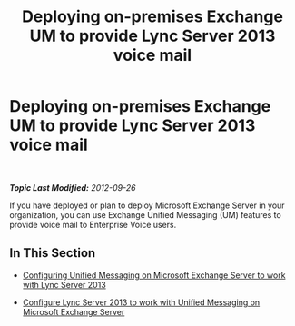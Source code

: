 ﻿---
title: 'Deploying on-premises Exchange UM to provide Lync Server 2013 voice mail'
TOCTitle: Deploying on-premises Exchange UM to provide Lync Server 2013 voice mail
ms:assetid: 9673bd73-a3a3-425d-870f-04d801c6d0d5
ms:mtpsurl: https://technet.microsoft.com/en-us/library/Gg398768(v=OCS.15)
ms:contentKeyID: 48184859
ms.date: 07/23/2014
mtps_version: v=OCS.15
---

<div data-xmlns="http://www.w3.org/1999/xhtml">

<div class="topic" data-xmlns="http://www.w3.org/1999/xhtml" data-msxsl="urn:schemas-microsoft-com:xslt" data-cs="http://msdn.microsoft.com/en-us/">

<div data-asp="http://msdn2.microsoft.com/asp">

# Deploying on-premises Exchange UM to provide Lync Server 2013 voice mail

</div>

<div id="mainSection">

<div id="mainBody">

<span> </span>

_**Topic Last Modified:** 2012-09-26_

If you have deployed or plan to deploy Microsoft Exchange Server in your organization, you can use Exchange Unified Messaging (UM) features to provide voice mail to Enterprise Voice users.

<div>

## In This Section

  - [Configuring Unified Messaging on Microsoft Exchange Server to work with Lync Server 2013](lync-server-2013-configuring-unified-messaging-on-microsoft-exchange-server-to-work-with-lync-server.md)

  - [Configure Lync Server 2013 to work with Unified Messaging on Microsoft Exchange Server](lync-server-2013-configure-lync-server-2013-to-work-with-unified-messaging-on-microsoft-exchange-server.md)

</div>

</div>

<span> </span>

</div>

</div>

</div>

